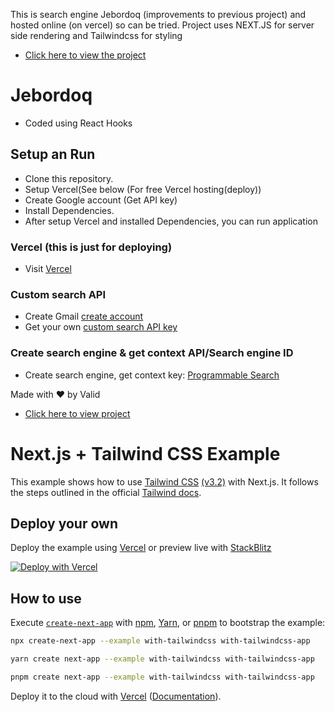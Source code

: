 This is search engine Jebordoq (improvements to previous project) and hosted online (on vercel) so can be tried.
Project uses NEXT.JS for server side rendering and Tailwindcss for styling

- [Click here to view the project](https://google-clone-nextjs-zeta.vercel.app/)

# Jebordoq

- Coded using React Hooks

## Setup an Run

- Clone this repository.
- Setup Vercel(See below (For free Vercel hosting(deploy))
- Create Google account (Get API key)
- Install Dependencies.
- After setup Vercel and installed Dependencies, you can run application

### Vercel (this is just for deploying)

- Visit [Vercel](https://vercel.com/login)

### Custom search API

- Create Gmail [create account](https://mail.google.com/mail/u/0/)
- Get your own [custom search API key](https://developers.google.com/custom-search/v1/introduction#identify_your_application_to_google_with_api_key)

### Create search engine & get context API/Search engine ID

- Create search engine, get context key: [Programmable Search](https://cse.google.com/cse/create/new)

Made with :heart: by Valid

- [Click here to view project](https://google-clone-nextjs-zeta.vercel.app/)

# Next.js + Tailwind CSS Example

This example shows how to use [Tailwind CSS](https://tailwindcss.com/) [(v3.2)](https://tailwindcss.com/blog/tailwindcss-v3-2) with Next.js. It follows the steps outlined in the official [Tailwind docs](https://tailwindcss.com/docs/guides/nextjs).

## Deploy your own

Deploy the example using [Vercel](https://vercel.com?utm_source=github&utm_medium=readme&utm_campaign=next-example) or preview live with [StackBlitz](https://stackblitz.com/github/vercel/next.js/tree/canary/examples/with-tailwindcss)

[![Deploy with Vercel](https://vercel.com/button)](https://vercel.com/new/git/external?repository-url=https://github.com/vercel/next.js/tree/canary/examples/with-tailwindcss&project-name=with-tailwindcss&repository-name=with-tailwindcss)

## How to use

Execute [`create-next-app`](https://github.com/vercel/next.js/tree/canary/packages/create-next-app) with [npm](https://docs.npmjs.com/cli/init), [Yarn](https://yarnpkg.com/lang/en/docs/cli/create/), or [pnpm](https://pnpm.io) to bootstrap the example:

```bash
npx create-next-app --example with-tailwindcss with-tailwindcss-app
```

```bash
yarn create next-app --example with-tailwindcss with-tailwindcss-app
```

```bash
pnpm create next-app --example with-tailwindcss with-tailwindcss-app
```

Deploy it to the cloud with [Vercel](https://vercel.com/new?utm_source=github&utm_medium=readme&utm_campaign=next-example) ([Documentation](https://nextjs.org/docs/deployment)).
